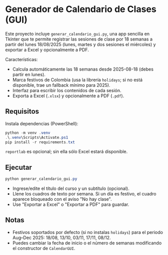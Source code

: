 # Generador de Calendario de Clases (GUI)

Este proyecto incluye `generar_calendario_gui.py`, una app sencilla en Tkinter que te permite registrar las sesiones de clase por 18 semanas a partir del lunes 18/08/2025 (lunes, martes y dos sesiones el miércoles) y exportar a Excel y opcionalmente a PDF.

Características:
- Calcula automáticamente las 18 semanas desde 2025-08-18 (debes partir en lunes).
- Marca festivos de Colombia (usa la librería `holidays`; si no está disponible, trae un fallback mínimo para 2025).
- Interfaz para escribir los contenidos de cada sesión.
- Exporta a Excel (`.xlsx`) y opcionalmente a PDF (`.pdf`).

## Requisitos

Instala dependencias (PowerShell):

```powershell
python -m venv .venv
.\.venv\Scripts\Activate.ps1
pip install -r requirements.txt
```

`reportlab` es opcional; sin ella sólo Excel estará disponible.

## Ejecutar

```powershell
python generar_calendario_gui.py
```

- Ingrese/edite el título del curso y un subtítulo (opcional).
- Llene los cuadros de texto por semana. Si un día es festivo, el cuadro aparece bloqueado con el aviso "No hay clase".
- Use "Exportar a Excel" o "Exportar a PDF" para guardar.

## Notas

- Festivos soportados por defecto (si no instalas `holidays`) para el periodo Aug–Dec 2025: 18/08, 13/10, 03/11, 17/11, 08/12.
- Puedes cambiar la fecha de inicio o el número de semanas modificando el constructor de `CalendarGUI`.
